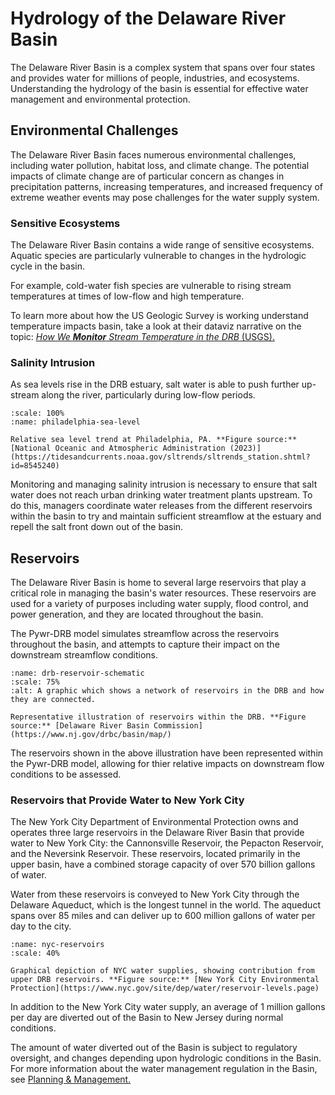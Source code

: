 # Hydrology of the Delaware River Basin

The Delaware River Basin is a complex system that spans over four states and provides water for millions of people, industries, and ecosystems. Understanding the hydrology of the basin is essential for effective water management and environmental protection.


## Environmental Challenges
The Delaware River Basin faces numerous environmental challenges, including water pollution, habitat loss, and climate change. The potential impacts of climate change are of particular concern as changes in precipitation patterns, increasing temperatures, and increased frequency of extreme weather events may pose challenges for the water supply system.

### Sensitive Ecosystems
The Delaware River Basin contains a wide range of sensitive ecosystems. Aquatic species are particularly vulnerable to changes in the hydrologic cycle in the basin. 

For example, cold-water fish species are vulnerable to rising stream temperatures at times of low-flow and high temperature. 

To learn more about how the US Geologic Survey is working understand temperature impacts basin, take a look at their dataviz narrative on the topic: [*How We **Monitor** Stream Temperature in the DRB* (USGS).](https://labs.waterdata.usgs.gov/visualizations/temperature-prediction/index.html#/monitoring)

### Salinity Intrusion

As sea levels rise in the DRB estuary, salt water is able to push further up-stream along the river, particularly during low-flow periods. 

```{figure} ../../images/phili_sea_level.png
:scale: 100%
:name: philadelphia-sea-level

Relative sea level trend at Philadelphia, PA. **Figure source:** [National Oceanic and Atmospheric Administration (2023)](https://tidesandcurrents.noaa.gov/sltrends/sltrends_station.shtml?id=8545240)
```

Monitoring and managing salinity intrusion is necessary to ensure that salt water does not reach urban drinking water treatment plants upstream. To do this, managers coordinate water releases from the different reservoirs within the basin to try and maintain sufficient streamflow at the estuary and repell the salt front down out of the basin.


## Reservoirs

The Delaware River Basin is home to several large reservoirs that play a critical role in managing the basin's water resources. These reservoirs are used for a variety of purposes including water supply, flood control, and power generation, and they are located throughout the basin.

The Pywr-DRB model simulates streamflow across the reservoirs throughout the basin, and attempts to capture their impact on the downstream streamflow conditions.

```{figure} ../../images/drb_reservoir_schematic.png
:name: drb-reservoir-schematic
:scale: 75%
:alt: A graphic which shows a network of reservoirs in the DRB and how they are connected. 

Representative illustration of reservoirs within the DRB. **Figure source:** [Delaware River Basin Commission](https://www.nj.gov/drbc/basin/map/)
```

The reservoirs shown in the above illustration have been represented within the Pywr-DRB model, allowing for thier relative impacts on downstream flow conditions to be assessed. 


### Reservoirs that Provide Water to New York City
The New York City Department of Environmental Protection owns and operates three large reservoirs in the Delaware River Basin that provide water to New York City: the Cannonsville Reservoir, the Pepacton Reservoir, and the Neversink Reservoir. These reservoirs, located primarily in the upper basin, have a combined storage capacity of over 570 billion gallons of water.

Water from these reservoirs is conveyed to New York City through the Delaware Aqueduct, which is the longest tunnel in the world. The aqueduct spans over 85 miles and can deliver up to 600 million gallons of water per day to the city.

```{figure} ../../images/nyc_reservoirs.png
:name: nyc-reservoirs
:scale: 40%

Graphical depiction of NYC water supplies, showing contribution from upper DRB reservoirs. **Figure source:** [New York City Environmental Protection](https://www.nyc.gov/site/dep/water/reservoir-levels.page)
```

In addition to the New York City water supply, an average of 1 million gallons per day are diverted out of the Basin to New Jersey during normal conditions. 

The amount of water diverted out of the Basin is subject to regulatory oversight, and changes depending upon hydrologic conditions in the Basin. For more information about the water management regulation in the Basin, see [Planning & Management.](./drb_planning_management.md)
